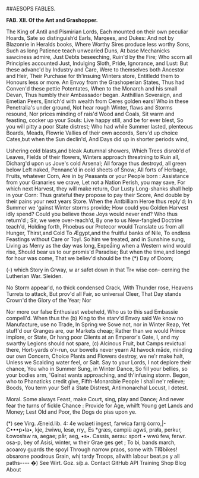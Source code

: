 ##AESOPS FABLES.

**FAB. XII. Of the Ant and Grashopper.** 

The King of Antil and Pismirian Lords,
Each mounted on their own peculiar Hoards,
Sate so distinguish’d Earls, Marqees, and Dukes:
And not by Blazonrie in Heralds books, 
Where Worthy Sires produce less worthy Sons, 
Such as long Patience teach unwearied Duns, 
At base Mechanicks sawciness admire, 
Just Debts beseeching, Ruin'd by the Fire; 
Who scorn all Principles accounted Just, 
Indulging Sloth, Pride, Ignorance, and Lust: 
But these advanc'd by Industry and Care, 
Were to themselves both Ancestor and Heir, 
Their Purchase for th'insuing Winters store, 
Entitledd them to Honours less or more.
  An Envoy from the Grashoperian States, 
Thus had Conven'd these pettie Potentates, 
When to the Monarch and his small Devan, 
Thus humbly their Ambassador began.
  Anthillian Soveraign, and Emetian Peers, 
Enrich'd with wealth from Ceres golden ears! 
Who in these Penetralia's under ground, 
Not hear rough Winter, flaws and Storms resound, 
Nor prices minding of rais'd Wood and Coals, 
Sit warm and feasting, cocker up your Souls: 
Live happy still, and be for ever blest, 
So you will pitty a poor State distrest; 
Who had while Summer lasted, plenteous Boards, 
Meads, Flowrie Vallies of their own accords,
Serv'd up choice Cates,but when the Sun declin'd,
And Days did up in shorter periods wind,

Ushering cold blasts,and bleak Autumnal showers, 
Which Trees disrob'd of Leaves, Fields of their flowers, 
Winters approach threatning to Ruin all, 
Dicharg'd upon us Jove's cold Arsenal; 
All forage thus destroyd, all green below 
Left naked, Pennanc'd in cold sheets of Snow; 
All forts of Herbage, Fruits, whatever Corn, 
Are in by Peasants or your People born : 
Assistance from your Granaries we crave, 
Let not a Nation Perish, you may save, 
For which next Harvest, they will make return, 
Our Lusty Long-shanks shall help in your Corn: 
Thus grateful they propose to pay their Score, 
And double by their pains your next years Store. 
When the Antbilliam Heroe thus reply'd; 
In Summer we 'gainst Winter storms provide; 
How could you Golden Harvest idly spend? 
Could you believe those Joys would never end? 
Who thus return'd ; Sir, we were over-reach'd, 
By one to us New-fangled Doctrine teach'd, 
Holding forth, Phoebus our Protecor would 
Translate us from all Hunger, Thirst,and Cold 
To Ægypt,and the fruitful banks of Nile, 
To endless Feastings without Care or Toyl. 
So him we treated, and in Sunshine sung, 
Living as Merry as the day was long, 
Expeầing when a Western wind would rise, 
Should bear us to our promis'd Paradise; 
But when the time,and longd for hour was come, 
That we believ'd should be the (*) Day of Doom;

(-) which Story in Grway, w ar
safet down in that Tr« wise con-
cerning the Lutherian War. Sleiden.

No Storm appear'd, no thick condensed Crack,
With Thunder rose, Heavens Turrets to attack, 
But prov'd all Fair, so universal Cleer,
That Day stands Crown'd the Glory of the Year; 
                                      Nor

Nor more our false Enthusiast webeheld, 
Who us to this sad Embassie compell'd. 
When thus the (b) King to the starv'd Envoy said
We know no Manufacture, use no Trade, 
In Spring we Sowe not, nor in Winter Reap, 
Yet stuff'd our Granges are, our Markets cheap; 
Rather than we would Prince implore, or State, 
Or hang poor Clients at an Emperor's Gate, 
I, and my swarthy Legions should not spare,
(c) Alcinous Fruit, but Camps revictual there, 
Hort-yards o'r-run, our bowells never yearn 
At havock måde, minding our own Concern, 
Choice Plants and Flowers destroy, we ne'r make halt, 
Unless we Scalding water feel, or Salt. 
  Say to your Lords, I not deplore their chance, 
You who in Summer Sung, in Winter Dance, 
So fill your bellies, so your bodies arm, 
'Gainst wants approaching, and th'infusing storm. 
Begon, who to Phanaticks credit give, 
Fifth-Monarcbie People I shall ne'r relieve; 
Boods, You term your Self a State Distrest, 
Antimonarchal Locust, I detest.

Moral. 
Some always Feast, make Court, sing, play and Dance;
And never fear the turns of fickle Chance : 
Provide for Age, whilft Young get Lands and Money; 
Lest Old and Poor, the Dogs do piss upon ye.


(*) see Virg. Æneid.lib. 4: 4e wolaeti ingest, farwica farrġ ċorro,|- C•••p•la•, kje, żwiwu, lesø, rry,, Es *græs, campiù agwś, prała, perkur, Łowosław ra, aegae; pår, aeg,
•s•. Cassis, aerau: sport • wwủ few, ferwr.
osa-p, ɓey of Asisi, winter, w their Grae
ges get ; To bi, bands march, acoaroy guards the spoyl Through narrow praos, some with T释bikes! obsarone poodrous Grain, whị tardy Troops, allwith labour beat.ps y all paths----
�) See Wirt. Goz. siþ.a.
Contact GitHub API Training Shop Blog About


